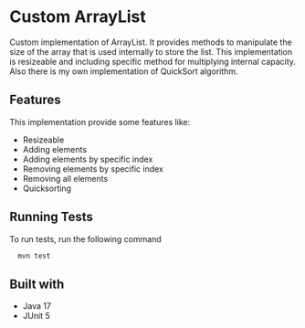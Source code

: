 
# Custom ArrayList

Custom implementation of ArrayList. It provides methods to manipulate the size of the array that is used internally to store the list. This implementation is resizeable and including specific method for multiplying internal capacity.
Also there is my own implementation of QuickSort algorithm.



## Features
This implementation provide some features like:

- Resizeable
- Adding elements
- Adding elements by specific index
- Removing elements by specific index
- Removing all elements
- Quicksorting


## Running Tests

To run tests, run the following command

```bash
  mvn test
```


## Built with
- Java 17
- JUnit 5
